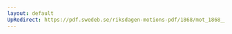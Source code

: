 ```yaml
---
layout: default
UpRedirect: https://pdf.swedeb.se/riksdagen-motions-pdf/1868/mot_1868__fk__00044.pdf
---
```

